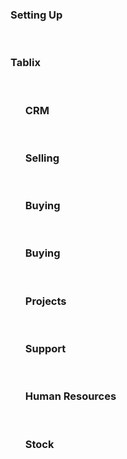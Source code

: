 <!-- add-breadcrumbs -->
<!-- no-sidebar -->
<!-- no-breadcrumbs -->
<!-- title: Learn ERPNext -->
<div style="max-width: 700px; margin: auto;">
    <h3>Setting Up</h3>
    <ul class="list-unstyled video-list">
    </ul>
    <br>
    <h3>Tablix</h3>
    <ul class="list-unstyled video-list">
    <br>
    <h3>CRM</h3>
    <ul class="list-unstyled video-list">
    </ul>
    <br>
    <h3>Selling</h3>
    <ul class="list-unstyled video-list">
    </ul>
    <br>
    <h3>Buying</h3>
    <ul class="list-unstyled video-list">
    </ul>
    <br>
    <h3>Buying</h3>
    <ul class="list-unstyled video-list">
    </ul>
    <br>
    <h3>Projects</h3>
    <ul class="list-unstyled video-list">
    </ul>
    <br>
    <h3>Support</h3>
    <ul class="list-unstyled video-list">
    </ul>
    <br>
    <h3>Human Resources</h3>
    <ul class="list-unstyled video-list">
    </ul>
	<br>
    <h3>Stock</h3>
    <ul class="list-unstyled video-list">
    </ul>
</div>
<div style="height: 70px;"></div>
